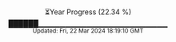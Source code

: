 <p align="center">
⏳Year Progress (22.34 %) <br>
██████▁▁▁▁▁▁▁▁▁▁▁▁▁▁▁▁▁▁▁▁▁▁▁▁ <br>
<sub>Updated: Fri, 22 Mar 2024 18:19:10 GMT</sub>
</p>

